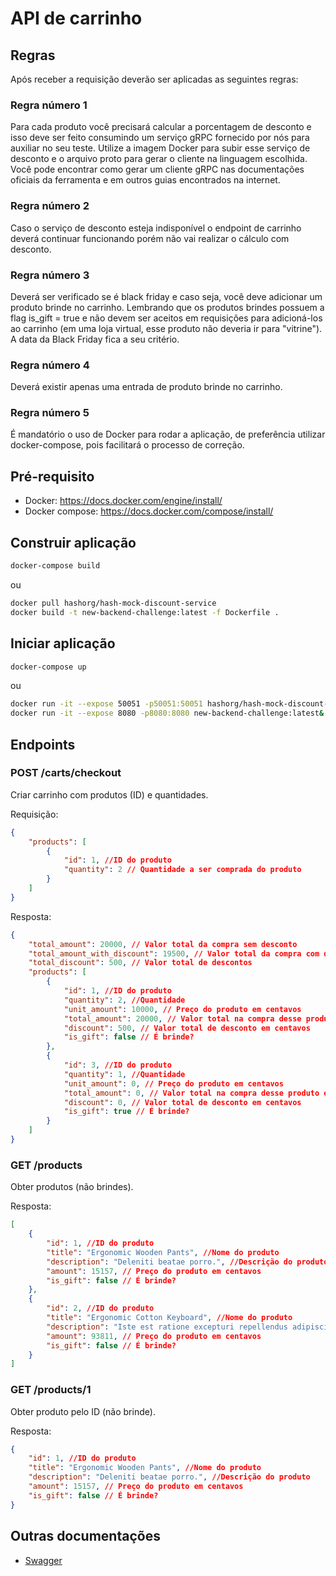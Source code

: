 # API de carrinho

## Regras
Após receber a requisição deverão ser aplicadas as seguintes regras:

### Regra número 1
Para cada produto você precisará calcular a porcentagem de desconto e isso deve ser feito consumindo um serviço gRPC fornecido por nós para auxiliar no seu teste. Utilize a imagem Docker para subir esse serviço de desconto e o arquivo proto para gerar o cliente na linguagem escolhida. Você pode encontrar como gerar um cliente gRPC nas documentações oficiais da ferramenta e em outros guias encontrados na internet.

### Regra número 2
Caso o serviço de desconto esteja indisponível o endpoint de carrinho deverá continuar funcionando porém não vai realizar o cálculo com desconto.

### Regra número 3
Deverá ser verificado se é black friday e caso seja, você deve adicionar um produto brinde no carrinho. Lembrando que os produtos brindes possuem a flag is_gift = true e não devem ser aceitos em requisições para adicioná-los ao carrinho (em uma loja virtual, esse produto não deveria ir para "vitrine"). A data da Black Friday fica a seu critério.

### Regra número 4
Deverá existir apenas uma entrada de produto brinde no carrinho.

### Regra número 5
É mandatório o uso de Docker para rodar a aplicação, de preferência utilizar docker-compose, pois facilitará o processo de correção.

## Pré-requisito
* Docker: https://docs.docker.com/engine/install/
* Docker compose: https://docs.docker.com/compose/install/

## Construir aplicação
```sh
docker-compose build
```
ou
```sh
docker pull hashorg/hash-mock-discount-service
docker build -t new-backend-challenge:latest -f Dockerfile .
``` 
## Iniciar aplicação
```sh
docker-compose up
```
ou
```sh
docker run -it --expose 50051 -p50051:50051 hashorg/hash-mock-discount-service:latest&
docker run -it --expose 8080 -p8080:8080 new-backend-challenge:latest&
```

## Endpoints
### POST /carts/checkout
Criar carrinho com produtos (ID) e quantidades.


Requisição:
```json
{
    "products": [
        {
            "id": 1, //ID do produto
            "quantity": 2 // Quantidade a ser comprada do produto
        }
    ]
}
```

Resposta:
```json
{
    "total_amount": 20000, // Valor total da compra sem desconto
    "total_amount_with_discount": 19500, // Valor total da compra com desconto
    "total_discount": 500, // Valor total de descontos
    "products": [
        {
            "id": 1, //ID do produto
            "quantity": 2, //Quantidade
            "unit_amount": 10000, // Preço do produto em centavos
            "total_amount": 20000, // Valor total na compra desse produto em centavos
            "discount": 500, // Valor total de desconto em centavos
            "is_gift": false // É brinde?
        },
        {
            "id": 3, //ID do produto
            "quantity": 1, //Quantidade
            "unit_amount": 0, // Preço do produto em centavos
            "total_amount": 0, // Valor total na compra desse produto em centavos
            "discount": 0, // Valor total de desconto em centavos
            "is_gift": true // É brinde?
        }
    ]
}
```

### GET /products
Obter produtos (não brindes).


Resposta:
```json
[
    {
        "id": 1, //ID do produto
        "title": "Ergonomic Wooden Pants", //Nome do produto
        "description": "Deleniti beatae porro.", //Descrição do produto
        "amount": 15157, // Preço do produto em centavos
        "is_gift": false // É brinde?
    },
    {
        "id": 2, //ID do produto
        "title": "Ergonomic Cotton Keyboard", //Nome do produto
        "description": "Iste est ratione excepturi repellendus adipisci qui.", //Descrição do produto
        "amount": 93811, // Preço do produto em centavos
        "is_gift": false // É brinde?
    }
]
```


### GET /products/1
Obter produto pelo ID (não brinde).


Resposta:
```json
{
    "id": 1, //ID do produto
    "title": "Ergonomic Wooden Pants", //Nome do produto
    "description": "Deleniti beatae porro.", //Descrição do produto
    "amount": 15157, // Preço do produto em centavos
    "is_gift": false // É brinde?
}
```

## Outras documentações

* [Swagger](/docs/swagger.yaml)

